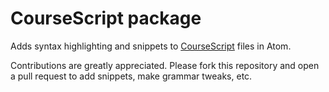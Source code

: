 # CourseScript package

Adds syntax highlighting and snippets to [CourseScript](https://github.com/lenage/language-coursescript) files in Atom.

Contributions are greatly appreciated. Please fork this repository and open a pull request to add snippets, make grammar tweaks, etc.
